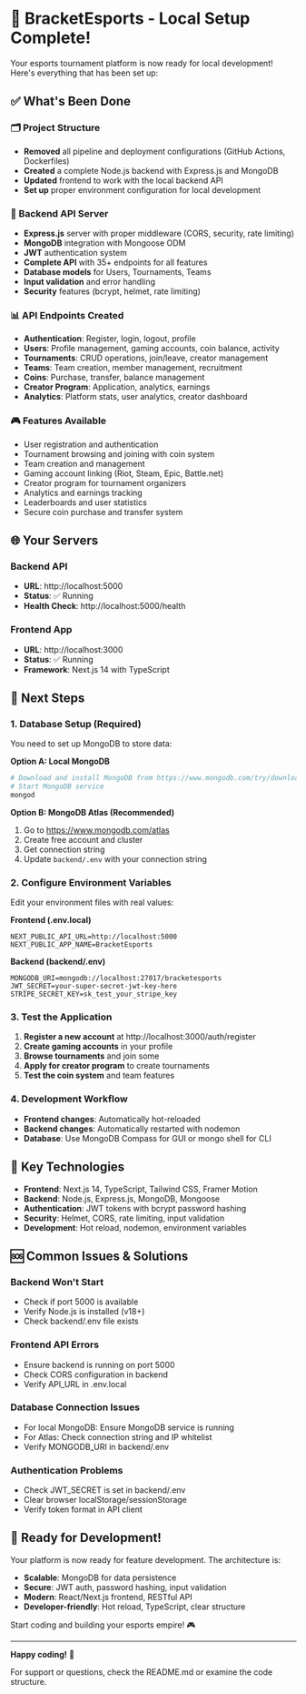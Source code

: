 # 🎉 BracketEsports - Local Setup Complete!

Your esports tournament platform is now ready for local development! Here's everything that has been set up:

## ✅ What's Been Done

### 🗂️ Project Structure
- **Removed** all pipeline and deployment configurations (GitHub Actions, Dockerfiles)
- **Created** a complete Node.js backend with Express.js and MongoDB
- **Updated** frontend to work with the local backend API
- **Set up** proper environment configuration for local development

### 🚀 Backend API Server
- **Express.js** server with proper middleware (CORS, security, rate limiting)
- **MongoDB** integration with Mongoose ODM
- **JWT** authentication system
- **Complete API** with 35+ endpoints for all features
- **Database models** for Users, Tournaments, Teams
- **Input validation** and error handling
- **Security** features (bcrypt, helmet, rate limiting)

### 📊 API Endpoints Created
- **Authentication**: Register, login, logout, profile
- **Users**: Profile management, gaming accounts, coin balance, activity
- **Tournaments**: CRUD operations, join/leave, creator management
- **Teams**: Team creation, member management, recruitment
- **Coins**: Purchase, transfer, balance management
- **Creator Program**: Application, analytics, earnings
- **Analytics**: Platform stats, user analytics, creator dashboard

### 🎮 Features Available
- User registration and authentication
- Tournament browsing and joining with coin system
- Team creation and management
- Gaming account linking (Riot, Steam, Epic, Battle.net)
- Creator program for tournament organizers
- Analytics and earnings tracking
- Leaderboards and user statistics
- Secure coin purchase and transfer system

## 🌐 Your Servers

### Backend API
- **URL**: http://localhost:5000
- **Status**: ✅ Running
- **Health Check**: http://localhost:5000/health

### Frontend App
- **URL**: http://localhost:3000
- **Status**: ✅ Running
- **Framework**: Next.js 14 with TypeScript

## 🔧 Next Steps

### 1. Database Setup (Required)
You need to set up MongoDB to store data:

**Option A: Local MongoDB**
```bash
# Download and install MongoDB from https://www.mongodb.com/try/download/community
# Start MongoDB service
mongod
```

**Option B: MongoDB Atlas (Recommended)**
1. Go to https://www.mongodb.com/atlas
2. Create free account and cluster
3. Get connection string
4. Update `backend/.env` with your connection string

### 2. Configure Environment Variables
Edit your environment files with real values:

**Frontend (.env.local)**
```env
NEXT_PUBLIC_API_URL=http://localhost:5000
NEXT_PUBLIC_APP_NAME=BracketEsports
```

**Backend (backend/.env)**
```env
MONGODB_URI=mongodb://localhost:27017/bracketesports
JWT_SECRET=your-super-secret-jwt-key-here
STRIPE_SECRET_KEY=sk_test_your_stripe_key
```

### 3. Test the Application
1. **Register a new account** at http://localhost:3000/auth/register
2. **Create gaming accounts** in your profile
3. **Browse tournaments** and join some
4. **Apply for creator program** to create tournaments
5. **Test the coin system** and team features

### 4. Development Workflow
- **Frontend changes**: Automatically hot-reloaded
- **Backend changes**: Automatically restarted with nodemon
- **Database**: Use MongoDB Compass for GUI or mongo shell for CLI

## 🎯 Key Technologies

- **Frontend**: Next.js 14, TypeScript, Tailwind CSS, Framer Motion
- **Backend**: Node.js, Express.js, MongoDB, Mongoose
- **Authentication**: JWT tokens with bcrypt password hashing
- **Security**: Helmet, CORS, rate limiting, input validation
- **Development**: Hot reload, nodemon, environment variables

## 🆘 Common Issues & Solutions

### Backend Won't Start
- Check if port 5000 is available
- Verify Node.js is installed (v18+)
- Check backend/.env file exists

### Frontend API Errors
- Ensure backend is running on port 5000
- Check CORS configuration in backend
- Verify API_URL in .env.local

### Database Connection Issues
- For local MongoDB: Ensure MongoDB service is running
- For Atlas: Check connection string and IP whitelist
- Verify MONGODB_URI in backend/.env

### Authentication Problems
- Check JWT_SECRET is set in backend/.env
- Clear browser localStorage/sessionStorage
- Verify token format in API client

## 🚀 Ready for Development!

Your platform is now ready for feature development. The architecture is:
- **Scalable**: MongoDB for data persistence
- **Secure**: JWT auth, password hashing, input validation
- **Modern**: React/Next.js frontend, RESTful API
- **Developer-friendly**: Hot reload, TypeScript, clear structure

Start coding and building your esports empire! 🎮

---

**Happy coding!** 🚀

For support or questions, check the README.md or examine the code structure.
